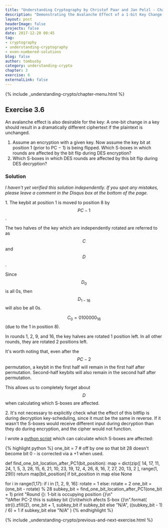 ```yaml
---
title: "Understanding Cryptography by Christof Paar and Jan Pelzl - Chapter 3 Solutions - Ex3.6"
description: "Demonstrating the Avalanche Effect of a 1-bit Key Change in DES"
layout: post
headerImage: false
projects: false
date: 2017-12-20 00:45
tag:
- cryptography
- understanding-cryptography
- even-numbered-solutions
blog: false
author: tombusby
category: understanding-crypto
chapter: 3
exercise: 6
externalLink: false
---
```


{% include _understanding-crypto/chapter-menu.html %}

## Exercise 3.6

An avalanche effect is also desirable for the key: A one-bit change in a key should result in a dramatically different ciphertext if the plaintext is unchanged.
1. Assume an encryption with a given key. Now assume the key bit at position 1 (prior to PC − 1) is being flipped. Which S-boxes in which rounds are affected by the bit flip during DES encryption?
2. Which S-boxes in which DES rounds are affected by this bit flip during DES decryption?

### Solution

*I haven't yet verified this solution independently. If you spot any mistakes, please leave a comment in the Disqus box at the bottom of the page.*

1\. The keybit at position 1 is moved to position 8 by $$PC-1$$.

The two halves of the key which are independently rotated are referred to as $$C$$ and $$D$$.

Since $$D_0$$ is all 0s, then $$D_{1-16}$$ will also be all 0s.

$$ C_0 = 0100000_{16} $$ (due to the 1 in position 8).

In rounds 1, 2, 9, and 16, the key halves are rotated 1 position left. In all other rounds, they are rotated 2 positions left.

It's worth noting that, even after the $$PC-2$$ permutation, a keybit in the first half will remain in the first half after permutation. Second-half keybits will also remain in the second half after permutation.

This allows us to completely forget about $$D$$ when calculating which S-boxes are affected.

<div style="text-align: center;">
<script type="math/tex">
\begin{array}{c c}
\text{Round} & Position & & Position & & \text{S-Box} \\ \hline
1. & 7 & \xrightarrow{PC-2} & 20 & \xrightarrow{\,\,\,\oplus\,\,\,} &  4 \\
2. & 6 & \xrightarrow{PC-2} & 10 & \xrightarrow{\,\,\,\oplus\,\,\,} &  2 \\
3. & 4 & \xrightarrow{PC-2} & 16 & \xrightarrow{\,\,\,\oplus\,\,\,} &  3 \\
4. & 2 & \xrightarrow{PC-2} & 24 & \xrightarrow{\,\,\,\oplus\,\,\,} &  4 \\
5. & 28 & \xrightarrow{PC-2} & 8 & \xrightarrow{\,\,\,\oplus\,\,\,} &  2 \\
6. & 26 & \xrightarrow{PC-2} & 17 & \xrightarrow{\,\,\,\oplus\,\,\,} &  3 \\
7. & 24 & \xrightarrow{PC-2} & 4 & \xrightarrow{\,\,\,\oplus\,\,\,} &  1 \\
8. & 22 & \xrightarrow{PC-2} & N/A & \xrightarrow{\,\,\,\oplus\,\,\,} & N/A \\
9. & 21 & \xrightarrow{PC-2} & 11 & \xrightarrow{\,\,\,\oplus\,\,\,} &  2 \\
10. & 19 & \xrightarrow{PC-2} & 14 & \xrightarrow{\,\,\,\oplus\,\,\,} &  3 \\
11. & 17 & \xrightarrow{PC-2} & 2 & \xrightarrow{\,\,\,\oplus\,\,\,} &  1 \\
12. & 15 & \xrightarrow{PC-2} & 9 & \xrightarrow{\,\,\,\oplus\,\,\,} &  2 \\
13. & 13 & \xrightarrow{PC-2} & 23 & \xrightarrow{\,\,\,\oplus\,\,\,} &  4 \\
14. & 11 & \xrightarrow{PC-2} & 3 & \xrightarrow{\,\,\,\oplus\,\,\,} &  1 \\
15. & 9 & \xrightarrow{PC-2} & N/A & \xrightarrow{\,\,\,\oplus\,\,\,} & N/A \\
16. & 8 & \xrightarrow{PC-2} & 18 & \xrightarrow{\,\,\,\oplus\,\,\,} &  3
\end{array}
</script>
</div>

2\. It's not necessary to explicitly check what the effect of this bitflip is during decryption key-scheduling, since it must be the same in reverse. If it wasn't the S-boxes would receive different input during decryption than they do during encryption, and the cipher would not function.

I wrote a [python script](https://github.com/tombusby/understanding-cryptography-exercises/blob/master/Chapter-03/ex3.6.py) which can calculate which S-boxes are affected:

{% highlight python %}
one_bit = 7 # off by one so that bit 28 doesn't become bit 0 - is corrected via a +1 when used.

def find_one_bit_location_after_PC1(bit_position):
    map = dict(zip([
            14, 17, 11, 24, 1, 5, 3, 28,
            15, 6, 21, 10, 23, 19, 12, 4,
            26, 8, 16, 7, 27, 20, 13, 2
        ], range(1, 29)))
    return map[bit_position] if bit_position in map else None

for i in range(1,17):
    if i in [1, 2, 9, 16]:
        rotate = 1
    else:
        rotate = 2
    one_bit = (one_bit - rotate) % 28
    subkey_bit = find_one_bit_location_after_PC1(one_bit + 1)
    print "Round {}: 1-bit is occupying position {}\n" \
        "\tAfter PC-2 this is subkey bit {}\n\twhich afects S-box {}\n".format(
            str(i).zfill(2),
            one_bit + 1,
            subkey_bit if subkey_bit else "N/A",
            ((subkey_bit - 1) / 6) + 1 if subkey_bit else "N/A"
        )
{% endhighlight %}

{% include _understanding-crypto/previous-and-next-exercise.html %}
